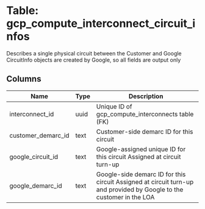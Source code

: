 
# Table: gcp_compute_interconnect_circuit_infos
Describes a single physical circuit between the Customer and Google CircuitInfo objects are created by Google, so all fields are output only
## Columns
| Name        | Type           | Description  |
| ------------- | ------------- | -----  |
|interconnect_id|uuid|Unique ID of gcp_compute_interconnects table (FK)|
|customer_demarc_id|text|Customer-side demarc ID for this circuit|
|google_circuit_id|text|Google-assigned unique ID for this circuit Assigned at circuit turn-up|
|google_demarc_id|text|Google-side demarc ID for this circuit Assigned at circuit turn-up and provided by Google to the customer in the LOA|
